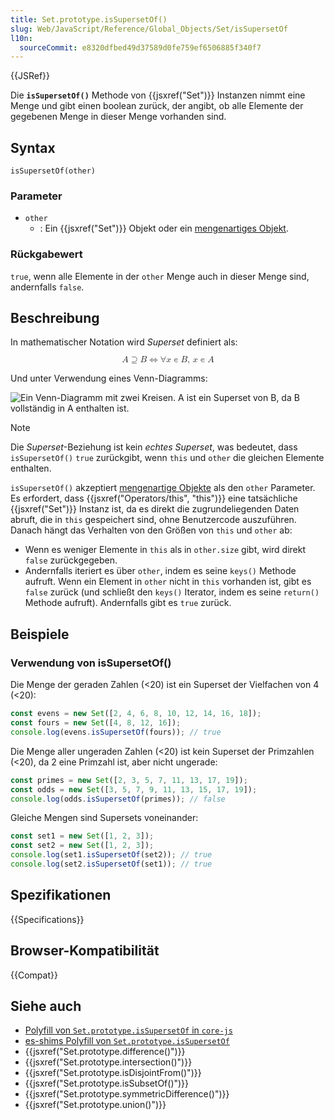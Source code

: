 ```yaml
---
title: Set.prototype.isSupersetOf()
slug: Web/JavaScript/Reference/Global_Objects/Set/isSupersetOf
l10n:
  sourceCommit: e8320dfbed49d37589d0fe759ef6506885f340f7
---
```


{{JSRef}}

Die **`isSupersetOf()`** Methode von {{jsxref("Set")}} Instanzen nimmt eine Menge und gibt einen boolean zurück, der angibt, ob alle Elemente der gegebenen Menge in dieser Menge vorhanden sind.

## Syntax

```js-nolint
isSupersetOf(other)
```

### Parameter

- `other`
  - : Ein {{jsxref("Set")}} Objekt oder ein [mengenartiges Objekt](/de/docs/Web/JavaScript/Reference/Global_Objects/Set#set-like_objects).

### Rückgabewert

`true`, wenn alle Elemente in der `other` Menge auch in dieser Menge sind, andernfalls `false`.

## Beschreibung

In mathematischer Notation wird _Superset_ definiert als:

<!-- prettier-ignore-start -->
<math display="block">
  <semantics><mrow><mi>A</mi><mo>⊇</mo><mi>B</mi><mo stretchy="false">⇔</mo><mo>∀</mo><mi>x</mi><mo>∊</mo><mi>B</mi><mo>,</mo><mspace width="0.16666666666666666em"></mspace><mi>x</mi><mo>∊</mo><mi>A</mi></mrow><annotation encoding="TeX">A\supseteq B \Leftrightarrow \forall x\in B,\,x\in A</annotation></semantics>
</math>
<!-- prettier-ignore-end -->

Und unter Verwendung eines Venn-Diagramms:

![Ein Venn-Diagramm mit zwei Kreisen. A ist ein Superset von B, da B vollständig in A enthalten ist.](diagram.svg)

> [!NOTE]
> Die _Superset_-Beziehung ist kein _echtes Superset_, was bedeutet, dass `isSupersetOf()` `true` zurückgibt, wenn `this` und `other` die gleichen Elemente enthalten.

`isSupersetOf()` akzeptiert [mengenartige Objekte](/de/docs/Web/JavaScript/Reference/Global_Objects/Set#set-like_objects) als den `other` Parameter. Es erfordert, dass {{jsxref("Operators/this", "this")}} eine tatsächliche {{jsxref("Set")}} Instanz ist, da es direkt die zugrundeliegenden Daten abruft, die in `this` gespeichert sind, ohne Benutzercode auszuführen. Danach hängt das Verhalten von den Größen von `this` und `other` ab:

- Wenn es weniger Elemente in `this` als in `other.size` gibt, wird direkt `false` zurückgegeben.
- Andernfalls iteriert es über `other`, indem es seine `keys()` Methode aufruft. Wenn ein Element in `other` nicht in `this` vorhanden ist, gibt es `false` zurück (und schließt den `keys()` Iterator, indem es seine `return()` Methode aufruft). Andernfalls gibt es `true` zurück.

## Beispiele

### Verwendung von isSupersetOf()

Die Menge der geraden Zahlen (<20) ist ein Superset der Vielfachen von 4 (<20):

```js
const evens = new Set([2, 4, 6, 8, 10, 12, 14, 16, 18]);
const fours = new Set([4, 8, 12, 16]);
console.log(evens.isSupersetOf(fours)); // true
```

Die Menge aller ungeraden Zahlen (<20) ist kein Superset der Primzahlen (<20), da 2 eine Primzahl ist, aber nicht ungerade:

```js
const primes = new Set([2, 3, 5, 7, 11, 13, 17, 19]);
const odds = new Set([3, 5, 7, 9, 11, 13, 15, 17, 19]);
console.log(odds.isSupersetOf(primes)); // false
```

Gleiche Mengen sind Supersets voneinander:

```js
const set1 = new Set([1, 2, 3]);
const set2 = new Set([1, 2, 3]);
console.log(set1.isSupersetOf(set2)); // true
console.log(set2.isSupersetOf(set1)); // true
```

## Spezifikationen

{{Specifications}}

## Browser-Kompatibilität

{{Compat}}

## Siehe auch

- [Polyfill von `Set.prototype.isSupersetOf` in `core-js`](https://github.com/zloirock/core-js#new-set-methods)
- [es-shims Polyfill von `Set.prototype.isSupersetOf`](https://www.npmjs.com/package/set.prototype.issupersetof)
- {{jsxref("Set.prototype.difference()")}}
- {{jsxref("Set.prototype.intersection()")}}
- {{jsxref("Set.prototype.isDisjointFrom()")}}
- {{jsxref("Set.prototype.isSubsetOf()")}}
- {{jsxref("Set.prototype.symmetricDifference()")}}
- {{jsxref("Set.prototype.union()")}}
